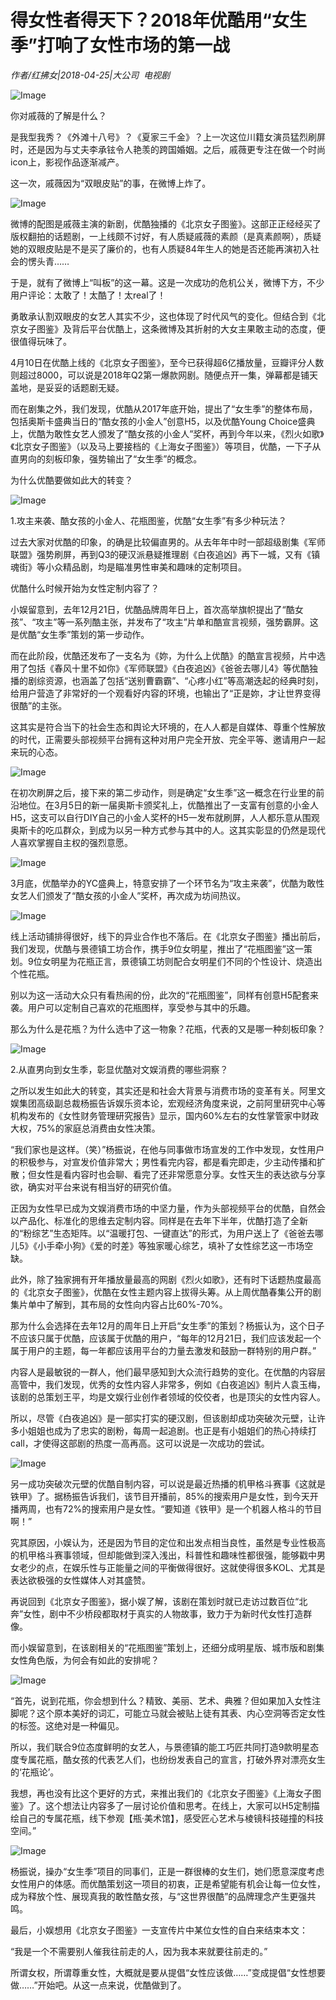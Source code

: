 # 得女性者得天下？2018年优酷用“女生季”打响了女性市场的第一战

*作者/红拂女|2018-04-25|大公司 
                                                电视剧*

![Image](http://static.ylzbl.com/uploads/ueditor/php/upload/image/20180428/1524902352175875.jpeg)

你对戚薇的了解是什么？

是我型我秀？《外滩十八号》？《夏家三千金》？上一次这位川籍女演员猛烈刷屏时，还是因为与丈夫李承铉令人艳羡的跨国婚姻。之后，戚薇更专注在做一个时尚icon上，影视作品逐渐减产。

这一次，戚薇因为“双眼皮贴”的事，在微博上炸了。

![Image](http://p1.pstatp.com/large/pgc-image/1524703093801b6cd5119fe)

微博的配图是戚薇主演的新剧，优酷独播的《北京女子图鉴》。这部正正经经买了版权翻拍的话题剧，一上线颇不讨好，有人质疑戚薇的素颜（是真素颜啊），质疑她的双眼皮贴是不是买了廉价的，也有人质疑84年生人的她是否还能再演初入社会的愣头青……

于是，就有了微博上“叫板”的这一幕。这是一次成功的危机公关，微博下方，不少用户评论：太敢了！太酷了！太real了！

勇敢承认割双眼皮的女艺人其实不少，这也体现了时代风气的变化。但结合到《北京女子图鉴》及背后平台优酷上，这条微博及其折射的大女主果敢主动的态度，便很值得玩味了。

4月10日在优酷上线的《北京女子图鉴》，至今已获得超6亿播放量，豆瓣评分人数则超过8000，可以说是2018年Q2第一爆款网剧。随便点开一集，弹幕都是铺天盖地，是妥妥的话题剧无疑。

而在剧集之外，我们发现，优酷从2017年底开始，提出了“女生季”的整体布局，包括奥斯卡盛典当日的“酷女孩的小金人”创意H5，以及优酷Young Choice盛典上，优酷为敢性女艺人颁发了“酷女孩的小金人”奖杯，再到今年以来，《烈火如歌》《北京女子图鉴》（以及马上要接档的《上海女子图鉴》）等项目，优酷，一下子从直男向的刻板印象，强势输出了“女生季”的概念。

为什么优酷要做如此大的转变？

![Image](http://p1.pstatp.com/large/pgc-image/1524703093921b7df7a607d)

1.攻主来袭、酷女孩的小金人、花瓶图鉴，优酷“女生季”有多少种玩法？

过去大家对优酷的印象，的确是比较偏直男的。从去年年中时一部超级剧集《军师联盟》强势刷屏，再到Q3的硬汉派悬疑推理剧《白夜追凶》再下一城，又有《镇魂街》等小众精品剧，均是瞄准男性审美和趣味的定制项目。

优酷什么时候开始为女性定制内容了？

小娱留意到，去年12月21日，优酷品牌周年日上，首次高举旗帜提出了“酷女孩”、“攻主”等一系列酷主张，并发布了“攻主”片单和酷宣言视频，强势霸屏。这是优酷“女生季”策划的第一步动作。

而在此阶段，优酷还发布了一支名为《妳，为什么上优酷》的酷宣言视频，片中选用了包括《春风十里不如你》《军师联盟》《白夜追凶》《爸爸去哪儿4》等优酷独播的剧综资源，也涵盖了包括“送别曹霸霸”、“心疼小红”等高潮迭起的经典时刻，给用户营造了非常好的一个观看好内容的环境，也输出了“正是妳，才让世界变得很酷”的主张。

这其实是符合当下的社会生态和舆论大环境的，在人人都是自媒体、尊重个性解放的时代，正需要头部视频平台拥有这种对用户完全开放、完全平等、邀请用户一起来玩的心态。

![Image](http://p3.pstatp.com/large/pgc-image/152470309381347d9a0d377)

在初次刷屏之后，接下来的第二步动作，则是确定“女生季”这一概念在行业里的前沿地位。在3月5日的新一届奥斯卡颁奖礼上，优酷推出了一支富有创意的小金人H5，这支可以自行DIY自己的小金人奖杯的H5一发布就刷屏，人人都乐意从围观奥斯卡的吃瓜群众，到成为以另一种方式参与其中的人。这其实彰显的仍然是现代人喜欢掌握自主权的强烈意愿。

![Image](http://p1.pstatp.com/large/pgc-image/152470309382939862075fd)

3月底，优酷举办的YC盛典上，特意安排了一个环节名为“攻主来袭”，优酷为敢性女艺人们颁发了“酷女孩的小金人”奖杯，再次成为坊间热议。

![Image](http://p1.pstatp.com/large/pgc-image/15247030938425a7195e752)

线上活动铺排得很好，线下的异业合作也不落后。在《北京女子图鉴》播出前后，我们发现，优酷与景德镇工坊合作，携手9位女明星，推出了“花瓶图鉴”这一策划。9位女明星为花瓶正言，景德镇工坊则配合女明星们不同的个性设计、烧造出个性花瓶。

别以为这一活动大众只有看热闹的份，此次的“花瓶图鉴”，同样有创意H5配套来袭。用户可以定制自己喜欢的花瓶图样，享受参与其中的乐趣。

那么为什么是花瓶？为什么选中了这一物象？花瓶，代表的又是哪一种刻板印象？

![Image](http://p3.pstatp.com/large/pgc-image/1524703094212541aa1b18a)

2.从直男向到女生季，彰显优酷对文娱消费的哪些洞察？

之所以发生如此大的转变，其实还是和社会大背景与消费市场的变革有关。阿里文娱集团高级副总裁杨振告诉娱乐资本论，宏观经济角度来说，之前阿里研究中心等机构发布的《女性财务管理研究报告》显示，国内60%左右的女性掌管家中财政大权，75%的家庭总消费由女性决策。

“我们家也是这样。（笑）”杨振说，在他与同事做市场宣发的工作中发现，女性用户的积极参与，对宣发价值非常大；男性看完内容，都是看完即走，少主动传播和扩散；但女性是看内容时也会聊、看完了还非常愿意分享。女性天生的表达欲与分享欲，确实对平台来说有相当好的研究价值。

正因为女性早已成为文娱消费市场的中坚力量，作为头部视频平台的优酷，自然会以产品化、标准化的思维去定制内容。同样是在去年下半年，优酷打造了全新的“粉综艺”生态矩阵。以“温暖打包、一键直达”的形式，为用户送上了《爸爸去哪儿5》《小手牵小狗》《爱的时差》等独家暖心综艺，填补了女性综艺这一市场空缺。

此外，除了独家拥有开年播放量最高的网剧《烈火如歌》，还有时下话题热度最高的《北京女子图鉴》，优酷在女性主题内容上拔得头筹。从上周优酷春集公开的剧集片单中了解到，其布局的女性向内容占比60%-70%。

那为什么会选择在去年12月的周年日上开启“女生季”的策划？杨振认为，这个日子不应该只属于优酷，应该属于优酷的用户，“每年的12月21日，我们应该发起一个属于用户的主题，每一年都应该用平台的力量去激发和鼓励一群特别的用户群。”

内容人是最敏锐的一群人，他们最早感知到大众流行趋势的变化。在优酷的内容层高管中，我们发现，优秀的女性内容人非常多，例如《白夜追凶》制片人袁玉梅，该剧的总策划王平，均是文娱行业创作者领域的佼佼者，也是顶尖的女性内容人。

所以，尽管《白夜追凶》是一部实打实的硬汉剧，但该剧却成功突破次元壁，让许多小姐姐也成为了忠实的剧粉，每周一起追剧。也正是有小姐姐们的热心持续打call，才使得这部剧的热度一高再高。这可以说是一次成功的尝试。

![Image](http://p3.pstatp.com/large/pgc-image/15247030941579f46b29db2)

另一成功突破次元壁的优酷自制内容，可以说是最近热播的机甲格斗赛事《这就是铁甲》了。据杨振告诉我们，该节目开播前，85%的搜索用户是女性，到今天开播两周，也有72%的搜索用户是女性。“要知道《铁甲》是一个机器人格斗的节目啊！”

究其原因，小娱认为，还是因为节目的定位和出发点相当良性，虽然是专业性极高的机甲格斗赛事领域，但却能做到深入浅出，科普性和趣味性都很强，能够戳中男女老少的点，在娱乐性与正能量之间的平衡做得很好。这就使得很多KOL、尤其是表达欲极强的女性媒体人对其盛赞。

再说回到《北京女子图鉴》，据小娱了解，该剧在策划时就已走访过数百位“北奔”女性，剧中不少桥段都取材于真实的人物故事，致力于为新时代女性打造群像。

而小娱留意到，在该剧相关的“花瓶图鉴”策划上，还细分成明星版、城市版和剧集女性角色版，为何会有如此的安排呢？

![Image](http://p3.pstatp.com/large/pgc-image/1524703094342f8aeba081e)

“首先，说到花瓶，你会想到什么？精致、美丽、艺术、典雅？但如果加入女性注脚呢？这个原本美好的词汇，可能立马就会被贴上徒有其表、内心空洞等否定女性的标签。这绝对是一种偏见。

所以，我们联合9位态度鲜明的女艺人，与景德镇的能工巧匠共同打造9款明星态度专属花瓶，酷女孩的代表艺人们，也纷纷发表自己的宣言，打破外界对漂亮女生的‘花瓶论’。

我想，再也没有比这个更好的方式，来推出我们的《北京女子图鉴》《上海女子图鉴》了。这个想法让内容多了一层讨论价值和思考。在线上，大家可以H5定制描绘自己的专属花瓶，线下参观【瓶·美术馆】，感受匠心艺术与棱镜科技碰撞的科技空间。”

![Image](http://p3.pstatp.com/large/pgc-image/15247030942284a7243d3a4)

杨振说，操办“女生季”项目的同事们，正是一群很棒的女生们，她们愿意深度考虑女性用户的体感。而优酷策划这一项目的初衷，正是希望能有机会让每一位女性，成为释放个性、展现真我的敢性酷女孩，与“这世界很酷”的品牌理念产生更强共鸣。

最后，小娱想用《北京女子图鉴》一支宣传片中某位女性的自白来结束本文：

“我是一个不需要别人催我往前走的人，因为我本来就要往前走的。”

所谓女权，所谓尊重女性，大概就是要从提倡“女性应该做……”变成提倡“女性想要做……”开始吧。从这一点来说，优酷做到了。

